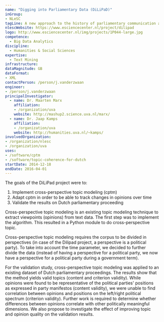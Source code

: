 ```yaml
---
name: "Digging into Parliamentary Data (DiLiPaD)"
inGroup:
- NLeSC
tagLine: A new approach to the history of parliamentary communication and discourse
nlescWebsite: https://www.esciencecenter.nl/project/dilipad
logo: http://www.esciencecenter.nl/img/projects/1P044-large.jpg
competence:
  - Big Data Analytics
discipline:
  - Humanities & Social Sciences
expertise:
  - Text Mining
infrastructure:
dataMagnitude: GB
dataFormat:
- XML
contactPerson: /person/j.vanderzwaan
engineer:
- /person/j.vanderzwaan
principalInvestigator:
  - name: Dr. Maarten Marx
    affiliation:
    - /organization/uva
    website: http://mashup2.science.uva.nl/marx/
  - name: Dr. Jaap Kamps
    affiliation:
    - /organization/uva
    website: http://humanities.uva.nl/~kamps/
involvedOrganization:
- /organization/nlesc
- /organization/uva
uses:
- /software/cptm
- /software/topic-coherence-for-dutch
startDate: 2014-12-18
endDate: 2016-04-01
---
```


The goals of the DiLiPad project were to:

1. Implement cross-perspective topic modeling (cptm)
2. Adapt cptm in order to be able to track changes in opinions over time
3. Validate the results on Dutch parliamentary proceeding

Cross-perspective topic modeling is an existing topic modeling technique to
extract viewpoints (opinions) from text data. The first step was to implement
the algorithm. This resulted in a Python module to do cross-perspective topic.

Cross-perspective topic modeling requires the corpus to be divided in
perspectives (in case of the Dilipad project, a perspective is a political party).
To take into account the time parameter, we decided to further divide the data
(instead of having a perspective for a political party, we now have a perspective
for a political party during a government term).

For the validation study, cross-perspective topic modeling was applied to an existing
dataset of Dutch parliamentary proceedings. The results show that the
method yields valid topics (content and criterion validity). While opinions
were found to be representative of the political parties' positions as expressed
in party manifestos (content validity), we were unable to find correlation
between opinions and positions on the left/right political spectrum (criterion validity).
Further work is required to determine whether differences between opinions
correlate with other politically meaningful dimensions. We also propose to
investigate the effect of improving topic and opinion quality on the validation
results.
